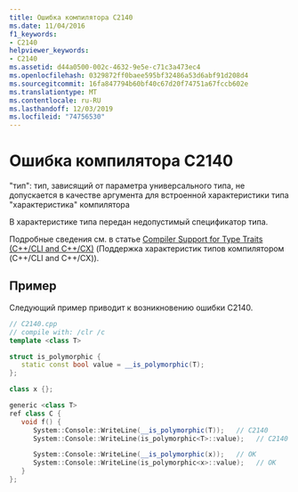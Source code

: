 ```yaml
---
title: Ошибка компилятора C2140
ms.date: 11/04/2016
f1_keywords:
- C2140
helpviewer_keywords:
- C2140
ms.assetid: d44a0500-002c-4632-9e5e-c71c3a473ec4
ms.openlocfilehash: 0329872ff0baee595bf32486a53d6abf91d208d4
ms.sourcegitcommit: 16fa847794b60bf40c67d20f74751a67fccb602e
ms.translationtype: MT
ms.contentlocale: ru-RU
ms.lasthandoff: 12/03/2019
ms.locfileid: "74756530"
---
```

# <a name="compiler-error-c2140"></a>Ошибка компилятора C2140

"тип": тип, зависящий от параметра универсального типа, не допускается в качестве аргумента для встроенной характеристики типа "характеристика" компилятора

В характеристике типа передан недопустимый спецификатор типа.

Подробные сведения см. в статье [Compiler Support for Type Traits (C++/CLI and C++/CX)](../../extensions/compiler-support-for-type-traits-cpp-component-extensions.md) (Поддержка характеристик типов компилятором (C++/CLI and C++/CX)).

## <a name="example"></a>Пример

Следующий пример приводит к возникновению ошибки C2140.

```cpp
// C2140.cpp
// compile with: /clr /c
template <class T>

struct is_polymorphic {
   static const bool value = __is_polymorphic(T);
};

class x {};

generic <class T>
ref class C {
   void f() {
      System::Console::WriteLine(__is_polymorphic(T));   // C2140
      System::Console::WriteLine(is_polymorphic<T>::value);   // C2140

      System::Console::WriteLine(__is_polymorphic(x));   // OK
      System::Console::WriteLine(is_polymorphic<x>::value);   // OK
   }
};
```
